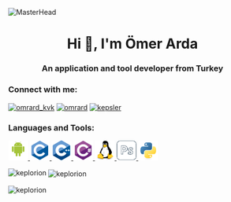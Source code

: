 ![MasterHead](https://media.discordapp.net/attachments/1296801162158407755/1299027585363083344/github-header-image.png?ex=671bb537&is=671a63b7&hm=5df7e782ac1128168b7c947c608f2bfab9d0b7572ccb3892a726e74968288c95&=&format=webp&quality=lossless&width=960&height=200)
<h1 align="center">Hi 👋, I'm Ömer Arda</h1>
<h3 align="center">An application and tool developer from Turkey</h3>

<h3 align="left">Connect with me:</h3>
<p align="left">
<a href="https://instagram.com/omrard_kvk" target="blank"><img align="center" src="https://raw.githubusercontent.com/rahuldkjain/github-profile-readme-generator/master/src/images/icons/Social/instagram.svg" alt="omrard_kvk" height="30" width="40" /></a>
<a href="https://www.youtube.com/c/omrard" target="blank"><img align="center" src="https://raw.githubusercontent.com/rahuldkjain/github-profile-readme-generator/master/src/images/icons/Social/youtube.svg" alt="omrard" height="30" width="40" /></a>
<a href="https://discord.gg/kepsler" target="blank"><img align="center" src="https://raw.githubusercontent.com/rahuldkjain/github-profile-readme-generator/master/src/images/icons/Social/discord.svg" alt="kepsler" height="30" width="40" /></a>
</p>

<h3 align="left">Languages and Tools:</h3>
<p align="left"> <a href="https://developer.android.com" target="_blank" rel="noreferrer"> <img src="https://raw.githubusercontent.com/devicons/devicon/master/icons/android/android-original-wordmark.svg" alt="android" width="40" height="40"/> </a> <a href="https://www.cprogramming.com/" target="_blank" rel="noreferrer"> <img src="https://raw.githubusercontent.com/devicons/devicon/master/icons/c/c-original.svg" alt="c" width="40" height="40"/> </a> <a href="https://www.w3schools.com/cpp/" target="_blank" rel="noreferrer"> <img src="https://raw.githubusercontent.com/devicons/devicon/master/icons/cplusplus/cplusplus-original.svg" alt="cplusplus" width="40" height="40"/> </a> <a href="https://www.w3schools.com/cs/" target="_blank" rel="noreferrer"> <img src="https://raw.githubusercontent.com/devicons/devicon/master/icons/csharp/csharp-original.svg" alt="csharp" width="40" height="40"/> </a> <a href="https://www.linux.org/" target="_blank" rel="noreferrer"> <img src="https://raw.githubusercontent.com/devicons/devicon/master/icons/linux/linux-original.svg" alt="linux" width="40" height="40"/> </a> <a href="https://www.photoshop.com/en" target="_blank" rel="noreferrer"> <img src="https://raw.githubusercontent.com/devicons/devicon/master/icons/photoshop/photoshop-line.svg" alt="photoshop" width="40" height="40"/> </a> <a href="https://www.python.org" target="_blank" rel="noreferrer"> <img src="https://raw.githubusercontent.com/devicons/devicon/master/icons/python/python-original.svg" alt="python" width="40" height="40"/> </a> </p>

<p><img align="left" src="https://github-readme-stats.vercel.app/api/top-langs?username=keplorion&show_icons=true&locale=en&layout=compact" alt="keplorion" /></p>

<p>&nbsp;<img align="center" src="https://github-readme-stats.vercel.app/api?username=keplorion&show_icons=true&locale=en" alt="keplorion" /></p>

<p><img align="center" src="https://github-readme-streak-stats.herokuapp.com/?user=keplorion&" alt="keplorion" /></p>

